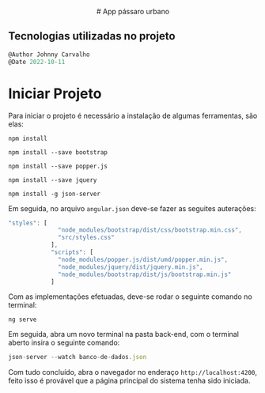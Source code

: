<p align="center">
# App pássaro urbano
</p>

## Tecnologias utilizadas no projeto


```javascript
@Author Johnny Carvalho
@Date 2022-10-11
```

# Iniciar Projeto

Para iniciar o projeto é necessário a instalação de algumas ferramentas, são elas:

``` npm install ```

``` npm install --save bootstrap ```

``` npm install --save popper.js ```

``` npm install --save jquery ```

``` npm install -g json-server ```

Em seguida, no arquivo ```angular.json``` deve-se fazer as seguites auterações:

```javascript
"styles": [
              "node_modules/bootstrap/dist/css/bootstrap.min.css",
              "src/styles.css"
            ],
            "scripts": [
              "node_modules/popper.js/dist/umd/popper.min.js",
              "node_modules/jquery/dist/jquery.min.js",
              "node_modules/bootstrap/dist/js/bootstrap.min.js"
            ]
```

Com as implementações efetuadas, deve-se rodar o seguinte comando no terminal:

```ng serve```

Em seguida, abra um novo terminal na pasta back-end, com o terminal aberto insira o seguinte comando:

``` javascript
json-server --watch banco-de-dados.json 
```

Com tudo concluído, abra o navegador no enderaço ```http://localhost:4200```, feito isso é provável que a página principal do sistema
tenha sido iniciada.